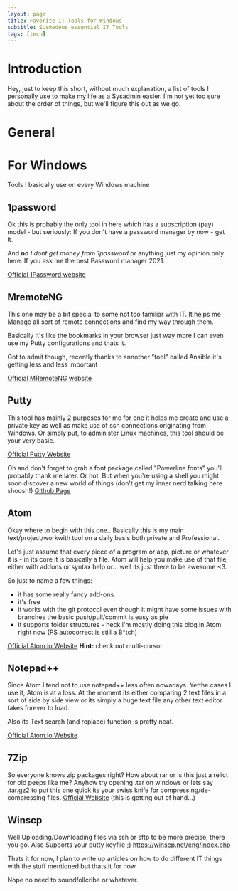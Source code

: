 ```yaml
---
layout: page
title: Favorite IT Tools for Windows
subtitle: Eusmedeus essential IT Tools
tags: [tech]
---
```

# Introduction
Hey, just to keep this short, without much explanation, a list of tools I personally use to make my life as a Sysadmin easier.
I'm not yet too sure about the order of things, but we'll figure this out as we go.

# General

# For Windows
Tools I basically use on every Windows machine

## 1password
Ok this is probably the only tool in here which has a subscription (pay) model - but seriously:
If you don't have a password manager by now - get it.

And **no** _I dont get money from 1password_ or anything just my opinion only here.
If you ask me the best Password manager 2021.

[Official 1Password website](https://1password.com/)

## MremoteNG
This one may be a bit special to some not too familiar with IT.
It helps me Manage all sort of remote connections and find my way through them.

Basically It's like the bookmarks in your browser just way more
I can even use my Putty configurations and thats it.

Got to admit though, recently thanks to annother "tool" called Ansible it's getting less and less important

[Official MRemoteNG website](https://mremoteng.org/)

## Putty
This tool has mainly 2 purposes for me for one it helps me create and use a private key as well as make use of ssh connections originating from Windows. Or simply put, to administer Linux machines, this tool should be your very basic.

[Official Putty Website](https://www.putty.org/)

Oh and don't forget to grab a font package called "Powerline fonts" you'll probably thank me later. Or not.
But when you're using a shell you might soon discover a new world of things (don't get my inner nerd talking here shoosh!)
[Github Page](https://github.com/powerline/fonts)

## Atom
Okay where to begin with this one..
Basically this is my main text/project/workwith tool on a daily basis both private and Professional.

Let's just assume that every piece of a program or app, picture or whatever it is - in its core it is basically a file.
Atom will help you make use of that file, either with addons or syntax help or... well its just there to be awesome <3.

So just to name a few things:
- it has some really fancy add-ons.
- it's free
- it works with the git protocol even though it might have some issues with branches the basic push/pull/commit is easy as pie
- it supports folder structures - heck i'm mostly doing this blog in Atom right now (PS autocorrect is still a B*tch)

[Official Atom.io Website](https://atom.io)
**Hint:** check out multi-cursor

## Notepad++
Since Atom I tend not to use notepad++ less often nowadays. Yetthe cases I use it, Atom is at a loss.
At the moment its either comparing 2 text files in a sort of side by side view or its simply a huge text file any other text editor takes forever to load.

Also its Text search (and replace) function is pretty neat.

[Official Atom.io Website](https://notepad-plus-plus.org/)

## 7Zip
So everyone knows zip packages right? How about rar or is this just a relict for old peeps like me?
Anyhow try opening .tar on windows or lets say .tar.gz2 to put this one quick its your swiss knife for compressing/de-compressing files.
[Official Website](https://www.7-zip.org/) (this is getting out of hand...)

## Winscp
Well Uploading/Downloading files via ssh or sftp to be more precise, there you go. Also Supports your putty keyfile ;)
https://winscp.net/eng/index.php


Thats it for now, I plan to write up articles on how to do different IT things with the stuff mentioned but thats it for now.

Nope no need to soundfollcribe or whatever.
